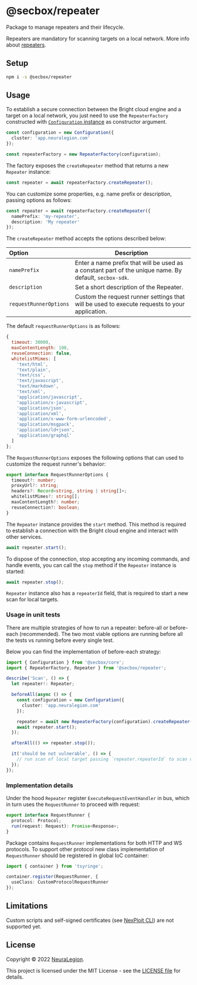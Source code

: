 # @secbox/repeater

Package to manage repeaters and their lifecycle.

Repeaters are mandatory for scanning targets on a local network.
More info about [repeaters](https://docs.brightsec.com/docs/on-premises-repeater-local-agent).

## Setup

```bash
npm i -s @secbox/repeater
```

## Usage

To establish a secure connection between the Bright cloud engine and a target on a local network, you just need to use the `RepeaterFactory` constructed with [`Configuration` instance](https://github.com/NeuraLegion/secbox-sdk-js/tree/master/packages/core#configuration) as constructor argument.

```ts
const configuration = new Configuration({
  cluster: 'app.neuralegion.com'
});

const repeaterFactory = new RepeaterFactory(configuration);
```

The factory exposes the `createRepeater` method that returns a new `Repeater` instance:

```ts
const repeater = await repeaterFactory.createRepeater();
```

You can customize some properties, e.g. name prefix or description, passing options as follows:

```ts
const repeater = await repeaterFactory.createRepeater({
  namePrefix: 'my-repeater',
  description: 'My repeater'
});
```

The `createRepeater` method accepts the options described below:

| Option                 | Description                                                                                            |
| :--------------------- | ------------------------------------------------------------------------------------------------------ |
| `namePrefix`           | Enter a name prefix that will be used as a constant part of the unique name. By default, `secbox-sdk`. |
| `description`          | Set a short description of the Repeater.                                                               |
| `requestRunnerOptions` | Custom the request runner settings that will be used to execute requests to your application.          |

The default `requestRunnerOptions` is as follows:

```js
{
  timeout: 30000,
  maxContentLength: 100,
  reuseConnection: false,
  whitelistMimes: [
    'text/html',
    'text/plain',
    'text/css',
    'text/javascript',
    'text/markdown',
    'text/xml',
    'application/javascript',
    'application/x-javascript',
    'application/json',
    'application/xml',
    'application/x-www-form-urlencoded',
    'application/msgpack',
    'application/ld+json',
    'application/graphql'
  ]
};
```

The `RequestRunnerOptions` exposes the following options that can used to customize the request runner's behavior:

```ts
export interface RequestRunnerOptions {
  timeout?: number;
  proxyUrl?: string;
  headers?: Record<string, string | string[]>;
  whitelistMimes?: string[];
  maxContentLength?: number;
  reuseConnection?: boolean;
}
```

The `Repeater` instance provides the `start` method. This method is required to establish a connection with the Bright cloud engine and interact with other services.

```ts
await repeater.start();
```

To dispose of the connection, stop accepting any incoming commands, and handle events, you can call the `stop` method if the `Repeater` instance is started:

```ts
await repeater.stop();
```

`Repeater` instance also has a `repeaterId` field, that is required to start a new scan for local targets.

### Usage in unit tests

There are multiple strategies of how to run a repeater: before-all or before-each (recommended).
The two most viable options are running before all the tests vs running before every single test.

Below you can find the implementation of before-each strategy:

```ts
import { Configuration } from '@secbox/core';
import { RepeaterFactory, Repeater } from '@secbox/repeater';

describe('Scan', () => {
  let repeater!: Repeater;

  beforeAll(async () => {
    const configuration = new Configuration({
      cluster: 'app.neuralegion.com'
    });

    repeater = await new RepeaterFactory(configuration).createRepeater();
    await repeater.start();
  });

  afterAll(() => repeater.stop());

  it('should be not vulnerable', () => {
    // run scan of local target passing `repeater.repeaterId` to scan config
  });
});
```

### Implementation details

Under the hood `Repeater` register `ExecuteRequestEventHandler` in bus,
which in turn uses the `RequestRunner` to proceed with request:

```ts
export interface RequestRunner {
  protocol: Protocol;
  run(request: Request): Promise<Response>;
}
```

Package contains `RequestRunner` implementations for both HTTP and WS protocols.
To support other protocol new class implementation of `RequestRunner` should be registered in global IoC container:

```ts
import { container } from 'tsyringe';

container.register(RequestRunner, {
  useClass: CustomProtocolRequestRunner
});
```

## Limitations

Custom scripts and self-signed certificates
(see [NexPloit CLI](https://www.npmjs.com/package/@neuralegion/nexploit-cli)) are not supported yet.

## License

Copyright © 2022 [NeuraLegion](https://github.com/NeuraLegion).

This project is licensed under the MIT License - see the [LICENSE file](LICENSE) for details.
